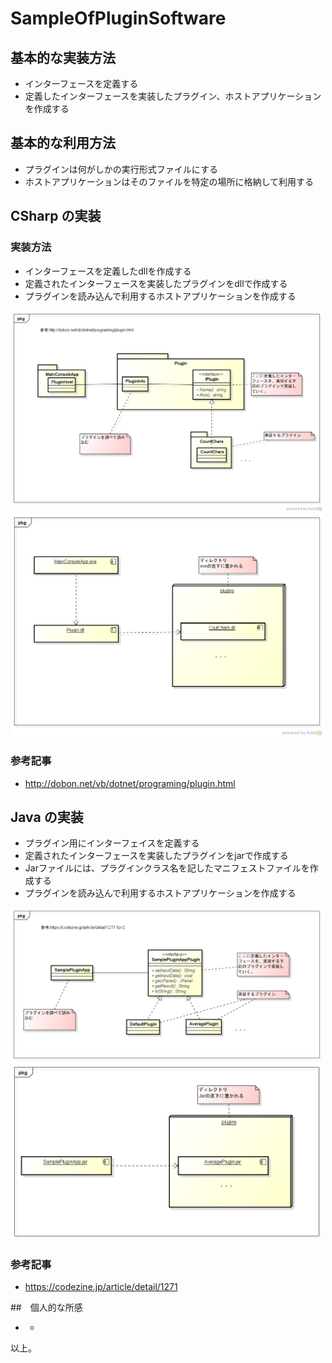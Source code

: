 # SampleOfPluginSoftware

## 基本的な実装方法

* インターフェースを定義する
* 定義したインターフェースを実装したプラグイン、ホストアプリケーションを作成する

## 基本的な利用方法

* プラグインは何がしかの実行形式ファイルにする
* ホストアプリケーションはそのファイルを特定の場所に格納して利用する

## CSharp の実装

### 実装方法

* インターフェースを定義したdllを作成する
* 定義されたインターフェースを実装したプラグインをdllで作成する
* プラグインを読み込んで利用するホストアプリケーションを作成する

<img src="./csharp/PluginTextEditor/Doc/PluginSystem(CS).png" width="500">

<img src="./csharp/PluginTextEditor/Doc/PluginSystem(CS)_deployment.png" width="500">

### 参考記事

* http://dobon.net/vb/dotnet/programing/plugin.html

## Java の実装

* プラグイン用にインターフェイスを定義する
* 定義されたインターフェースを実装したプラグインをjarで作成する
* Jarファイルには、プラグインクラス名を記したマニフェストファイルを作成する
* プラグインを読み込んで利用するホストアプリケーションを作成する

<img src="./java/Doc/Class_Plugin System(java).png" width="500">

<img src="./java/Doc/Deployment_Plugin System(java).png" width="500">

### 参考記事

* https://codezine.jp/article/detail/1271

##　個人的な所感

* -

以上。
